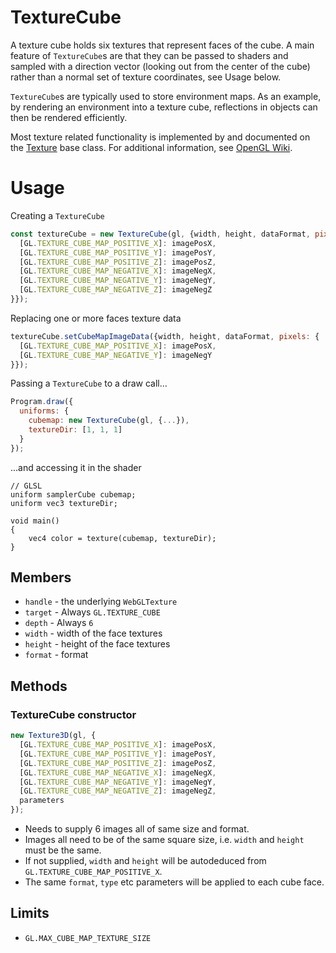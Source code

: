 # TextureCube

A texture cube holds six textures that represent faces of the cube. A main feature of `TextureCube`s are that they can be passed to shaders and sampled with a direction vector (looking out from the center of the cube) rather than a normal set of texture coordinates, see Usage below.

`TextureCube`s are typically used to store environment maps. As an example, by rendering an environment into a texture cube, reflections in objects can then be rendered efficiently.

Most texture related functionality is implemented by and documented on the [Texture](/docs/api-reference/webgl/texture.md) base class. For additional information, see [OpenGL Wiki](https://www.khronos.org/opengl/wiki/Texture).


# Usage

Creating a `TextureCube`
```js
const textureCube = new TextureCube(gl, {width, height, dataFormat, pixels: {
  [GL.TEXTURE_CUBE_MAP_POSITIVE_X]: imagePosX,
  [GL.TEXTURE_CUBE_MAP_POSITIVE_Y]: imagePosY,
  [GL.TEXTURE_CUBE_MAP_POSITIVE_Z]: imagePosZ,
  [GL.TEXTURE_CUBE_MAP_NEGATIVE_X]: imageNegX,
  [GL.TEXTURE_CUBE_MAP_NEGATIVE_Y]: imageNegY,
  [GL.TEXTURE_CUBE_MAP_NEGATIVE_Z]: imageNegZ
}});
```

Replacing one or more faces texture data
```js
textureCube.setCubeMapImageData({width, height, dataFormat, pixels: {
  [GL.TEXTURE_CUBE_MAP_POSITIVE_X]: imagePosX,
  [GL.TEXTURE_CUBE_MAP_NEGATIVE_Y]: imageNegY
}});
```

Passing a `TextureCube` to a draw call...
```js
Program.draw({
  uniforms: {
    cubemap: new TextureCube(gl, {...}),
    textureDir: [1, 1, 1]
  }
});
```

...and accessing it in the shader

```
// GLSL
uniform samplerCube cubemap;
uniform vec3 textureDir;

void main()
{
    vec4 color = texture(cubemap, textureDir);
}
```


## Members

* `handle` - the underlying `WebGLTexture`
* `target` - Always `GL.TEXTURE_CUBE`
* `depth` - Always `6`
* `width` - width of the face textures
* `height` - height of the face textures
* `format` - format


## Methods

### TextureCube constructor

```js
new Texture3D(gl, {
  [GL.TEXTURE_CUBE_MAP_POSITIVE_X]: imagePosX,
  [GL.TEXTURE_CUBE_MAP_POSITIVE_Y]: imagePosY,
  [GL.TEXTURE_CUBE_MAP_POSITIVE_Z]: imagePosZ,
  [GL.TEXTURE_CUBE_MAP_NEGATIVE_X]: imageNegX,
  [GL.TEXTURE_CUBE_MAP_NEGATIVE_Y]: imageNegY,
  [GL.TEXTURE_CUBE_MAP_NEGATIVE_Z]: imageNegZ,
  parameters
});
```

* Needs to supply 6 images all of same size and format.
* Images all need to be of the same square size, i.e. `width` and `height` must be the same.
* If not supplied, `width` and `height` will be autodeduced from `GL.TEXTURE_CUBE_MAP_POSITIVE_X`.
* The same `format`, `type` etc parameters will be applied to each cube face.


## Limits

* `GL.MAX_CUBE_MAP_TEXTURE_SIZE`
